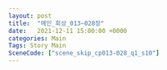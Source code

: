```yaml
---
layout: post
title:  "메인_회상_013~028장"
date:   2021-12-11 15:00:00 +0000
categories: Main
Tags: Story Main
SceneCode: ["scene_skip_cp013-028_q1_s10"]
---
```

